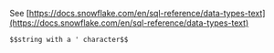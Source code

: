 See [https://docs.snowflake.com/en/sql-reference/data-types-text](https://docs.snowflake.com/en/sql-reference/data-types-text)
```
$$string with a ' character$$
```
